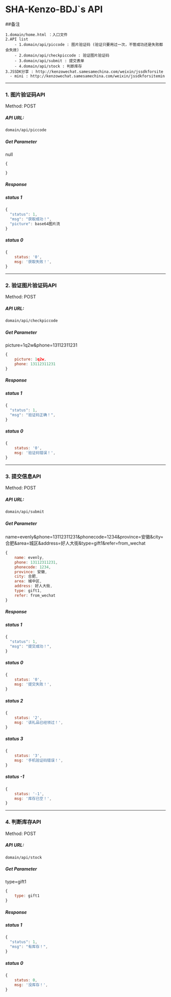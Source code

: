 # SHA-Kenzo-BDJ`s API

##备注
```
1.domain/home.html ：入口文件
2.API list
    - 1.domain/api/piccode : 图片验证码 (验证只要用过一次，不管成功还是失败都会失效)
    - 2.domain/api/checkpiccode : 验证图片验证码 
    - 3.domain/api/submit : 提交表单
    - 4.domain/api/stock : 判断库存
3.JSSDK分享 : http://kenzowechat.samesamechina.com/weixin/jssdkforsite
  - mini : http://kenzowechat.samesamechina.com/weixin/jssdkforsitemin
```

---


### 1. 图片验证码API

Method: POST

##### API URL: 

```html
domain/api/piccode
```
##### Get Parameter

null

```javascript
{

}

```

##### Response

##### status 1

```javascript
{
  "status": 1,
  "msg": "获取成功！",
  "picture": base64图片流
}
```

#####  status 0

```javascript
{
    status: '0',
    msg: '获取失败！',
}
```

---

### 2. 验证图片验证码API

Method: POST

##### API URL: 

```html
domain/api/checkpiccode
```
##### Get Parameter

picture=1q2w&phone=13112311231

```javascript
{
	picture: 1q2w,
	phone: 13112311231
}

```

##### Response

##### status 1

```javascript
{
  "status": 1,
  "msg": "验证码正确！",
}
```

#####  status 0

```javascript
{
    status: '0',
    msg: '验证码错误！',
}
```

---

### 3. 提交信息API

Method: POST

##### API URL: 

```html
domain/api/submit
```
##### Get Parameter

name=evenly&phone=13112311231&phonecode=1234&province=安徽&city=合肥&area=城区&address=好人大街&type=gift1&refer=from_wechat

```javascript
{
	name: evenly,
	phone: 13112311231,
	phonecode: 1234,
	province: 安徽,
	city: 合肥,
	area: 城中区,
	address: 好人大街,
	type: gift1,
	refer: from_wechat
}

```

##### Response

##### status 1

```javascript
{
  "status": 1,
  "msg": "提交成功！",
}
```

#####  status 0

```javascript
{
    status: '0',
    msg: '提交失败！',
}
```

#####  status 2

```javascript
{
    status: '2',
    msg: '该礼品已经领过！',
}
```

#####  status 3

```javascript
{
    status: '3',
    msg: '手机验证码错误！',
}
```

#####  status -1

```javascript
{
    status: '-1',
    msg: '库存已空！',
}
```

---

### 4. 判断库存API

Method: POST

##### API URL: 

```html
domain/api/stock
```
##### Get Parameter

type=gift1

```javascript
{
	type: gift1
}

```

##### Response

##### status 1

```javascript
{
  "status": 1,
  "msg": "有库存！",
}
```

#####  status 0

```javascript
{
    status: 0,
    msg: '没库存！',
}
```